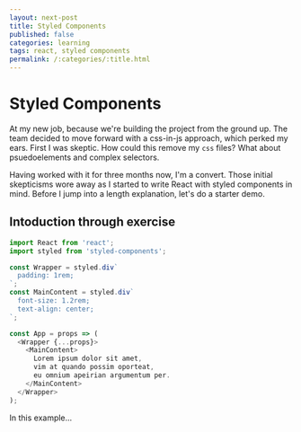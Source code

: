 ```yaml
---
layout: next-post
title: Styled Components
published: false
categories: learning
tags: react, styled components
permalink: /:categories/:title.html
---
```


# Styled Components

At my new job, because we're building the project from the ground up. The team decided to move forward with a css-in-js approach, which perked my ears. First I was skeptic. How could this remove my `css` files? What about psuedoelements and complex selectors.

Having worked with it for three months now, I'm a convert. Those initial skepticisms wore away as I started to write React with styled components in mind. Before I jump into a length explanation, let's do a starter demo.

## Intoduction through exercise

```js
import React from 'react';
import styled from 'styled-components';

const Wrapper = styled.div`
  padding: 1rem;
`;
const MainContent = styled.div`
  font-size: 1.2rem;
  text-align: center;
`;

const App = props => (
  <Wrapper {...props}>
    <MainContent>
      Lorem ipsum dolor sit amet, 
      vim at quando possim oporteat, 
      eu omnium apeirian argumentum per.
    </MainContent>
  </Wrapper>
);
```

In this example...